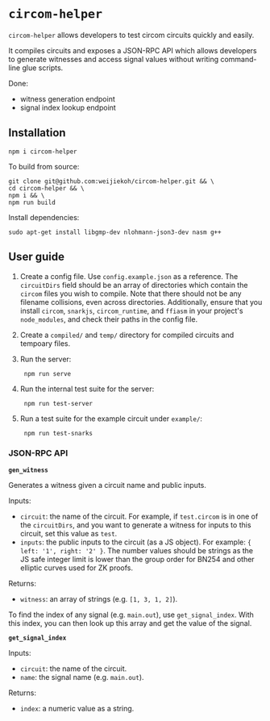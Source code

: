 # `circom-helper`

`circom-helper` allows developers to test circom circuits quickly and easily.

It compiles circuits and exposes a JSON-RPC API which allows developers to
generate witnesses and access signal values without writing command-line glue
scripts.

Done:

- witness generation endpoint
- signal index lookup endpoint

## Installation

`npm i circom-helper`

To build from source:

```
git clone git@github.com:weijiekoh/circom-helper.git && \
cd circom-helper && \
npm i && \
npm run build
```

Install dependencies:

```
sudo apt-get install libgmp-dev nlohmann-json3-dev nasm g++
```

## User guide

1. Create a config file. Use `config.example.json` as a reference. The
   `circuitDirs` field should be an array of directories which contain the
   `circom` files you wish to compile. Note that there should not be any
   filename collisions, even across directories. Additionally, ensure
   that you install `circom`, `snarkjs`, `circom_runtime`, and `ffiasm`
   in your project's `node_modules`, and check their paths in the config
   file.

2. Create a `compiled/` and `temp/` directory for compiled circuits and
   tempoary files.

3. Run the server:

        npm run serve

4. Run the internal test suite for the server:

        npm run test-server

5. Run a test suite for the example circuit under `example/`:

        npm run test-snarks

### JSON-RPC API

**`gen_witness`**

Generates a witness given a circuit name and public inputs.

Inputs:

- `circuit`: the name of the circuit. For example, if `test.circom` is in one
  of the `circuitDirs`, and you want to generate a witness for inputs to this
  circuit, set this value as `test`.
- `inputs`: the public inputs to the circuit (as a JS object). For example: `{
  left: '1', right: '2' }`. The number values should be strings as the JS safe
  integer limit is lower than the group order for BN254 and other elliptic
  curves used for ZK proofs.

Returns:

- `witness`: an array of strings (e.g. `[1, 3, 1, 2]`).

To find the index of any signal (e.g. `main.out`), use `get_signal_index`. With
this index, you can then look up this array and get the value of the signal.

**`get_signal_index`**

Inputs:

- `circuit`: the name of the circuit.
- `name`: the signal name (e.g. `main.out`).

Returns:

- `index`: a numeric value as a string.
